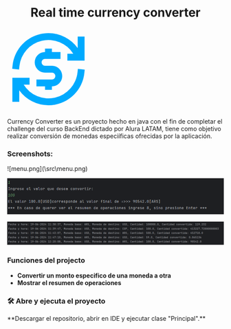 <h1 align="center">Real time currency converter </h1>

<svg xmlns="http://www.w3.org/2000/svg" width="192" height="192" viewBox="0 0 24 24"><path fill="#00aaff" d="M20.5 5.835A10.49 10.49 0 0 0 12 1.5c-5.427 0-9.89 4.115-10.443 9.396l-.104.994l1.99.209l.103-.995A8.501 8.501 0 0 1 19.213 7.5H17.5v2h5v-7h-2zM11 6v1a3 3 0 0 0 0 6h2a1 1 0 1 1 0 2H8.5v2H11v1h2v-1a3 3 0 1 0 0-6h-2a1 1 0 0 1 0-2h4.5V7H13V6zm9.557 5.901l-.104.995A8.501 8.501 0 0 1 4.787 16.5H6.5v-2h-5v7h2v-3.335A10.49 10.49 0 0 0 12 22.5c5.426 0 9.89-4.115 10.442-9.396l.104-.994z"/></svg>

Currency Converter es un proyecto hecho en java con el fin de completar el challenge del curso BackEnd dictado por Alura LATAM, tiene como objetivo realizar conversión de monedas especiíficas ofrecidas por la aplicación.

<h3>Screenshots:</h3>
![menu.png](\src\menu.png)

![ejemplo.png](\src\ejemplo.png)

![resumen de operaciones.png](\src\resumen%20de%20operaciones.png)

<h3>Funciones del projecto</h3>

- **Convertir un monto especifico de una moneda a otra**
-  **Mostrar el resumen de operaciones**

<h3>🛠️ Abre y ejecuta el proyecto</h3>
**Descargar el repositorio, abrir en IDE y ejecutar clase "Principal".**

